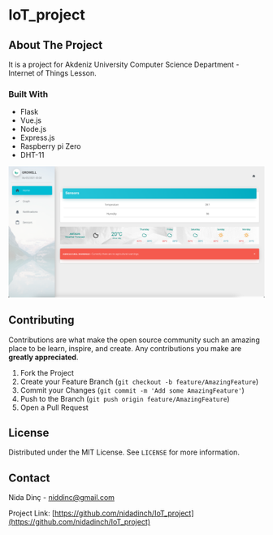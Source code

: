 # IoT_project


## About The Project

It is a project for Akdeniz University Computer Science Department - Internet of Things Lesson.


### Built With 

* Flask
* Vue.js
* Node.js
* Express.js
* Raspberry pi Zero
* DHT-11

[![Home Page](https://github.com/nidadinch/IoT_project/blob/master/homepage.png)](https://github.com/nidadinch/IoT_project/blob/master/homepage.png)

   
## Contributing

Contributions are what make the open source community such an amazing place to be learn, inspire, and create. Any contributions you make are **greatly appreciated**.

1. Fork the Project
2. Create your Feature Branch (`git checkout -b feature/AmazingFeature`)
3. Commit your Changes (`git commit -m 'Add some AmazingFeature'`)
4. Push to the Branch (`git push origin feature/AmazingFeature`)
5. Open a Pull Request


## License

Distributed under the MIT License. See `LICENSE` for more information.


## Contact

Nida Dinç - niddinc@gmail.com

Project Link: [https://github.com/nidadinch/IoT_project](https://github.com/nidadinch/IoT_project)

  
